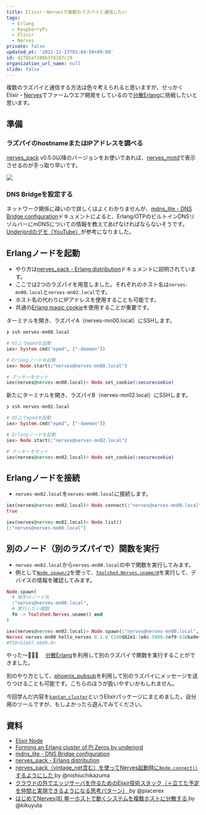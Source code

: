 ```yaml
---
title: Elixir・Nervesで複数のラズパイと通信したい
tags:
  - Erlang
  - RaspberryPi
  - Elixir
  - Nerves
private: false
updated_at: '2021-12-23T03:04:58+09:00'
id: 42785af280b378187c19
organization_url_name: null
slide: false
---
```

複数のラズパイと通信する方法は色々考えられると思いますが、せっかくElixir・[Nerves]でファームウエア開発をしているので[分散Erlang][Distributed Erlang]に挑戦したいと思います。

## 準備

### ラズパイのhostnameまたはIPアドレスを調べる

[nerves_pack] v0.5.0以降のバージョンをお使いであれば、[nerves_motd]で表示させるのが手っ取り早いです。

![](https://dev-to-uploads.s3.amazonaws.com/uploads/articles/97xt3gij2f3d6afcm53f.png)

[nerves_motd]: https://github.com/nerves-project/nerves_motd

### DNS Bridgeを設定する

ネットワーク関係に疎いので詳しくはよくわかりませんが、[mdns_lite - DNS Bridge configuration](https://hexdocs.pm/mdns_lite/readme.html#dns-bridge-configuration)ドキュメントによると、Erlang/OTPのビルトインDNSリゾルバーにmDNSについての情報を教えてあげなければならないそうです。
[Underjordのデモ（YouTube）](https://youtu.be/ZdtAVlzFf6Q?t=1503)が参考になりました。

## Erlangノードを起動

- やり方は[nerves_pack - Erlang distribution]ドキュメントに説明されています。
- ここでは2つのラズパイを用意しました。それぞれのホスト名は`nerves-mn00.local`と`nerves-mn02.local`です。
- ホスト名の代わりにIPアドレスを使用することも可能です。
- 共通の[Erlang magic cookie]を使用することが重要です。

ターミナルを開き、ラズパイA（nerves-mn00.local）にSSHします。

```elixir
❯ ssh nerves-mn00.local

# OS上でepmdを起動
iex> System.cmd("epmd", ["-daemon"])

# Erlangノードを起動
iex> Node.start(:"nerves@nerves-mn00.local")

# クッキーをセット
iex(nerves@nerves-mn00.local)> Node.set_cookie(:securecookie)
```

新たにターミナルを開き、ラズパイB（nerves-mn02.local）にSSHします。

```elixir
❯ ssh nerves-mn02.local

# OS上でepmdを起動
iex> System.cmd("epmd", ["-daemon"])

# Erlangノードを起動
iex> Node.start(:"nerves@nerves-mn02.local")

# クッキーをセット
iex(nerves@nerves-mn02.local)> Node.set_cookie(:securecookie)
```

[nerves_pack - Erlang distribution]: https://hexdocs.pm/nerves_pack/readme.html#erlang-distribution
[Erlang magic cookie]: https://erlang.org/doc/reference_manual/distributed.html#security

## Erlangノードを接続

- `nerves-mn02.local`を`nerves-mn00.local`に接続します。

```elixir
iex(nerves@nerves-mn02.local)> Node.connect(:"nerves@nerves-mn00.local")
true

iex(nerves@nerves-mn02.local)> Node.list()
[:"nerves@nerves-mn00.local"]
```

## 別のノード（別のラズパイで）関数を実行

- `nerves-mn02.local`から`nerves-mn00.local`の中で関数を実行してみます。
- 例として[`Node.spawn/2`]を使って、[`Toolshed.Nerves.uname/0`]を実行して、デバイスの情報を確認してみます。

```elixir
Node.spawn(
  # 相手のノード名
  :"nerves@nerves-mn00.local",
  # 実行したい関数
  fn -> Toolshed.Nerves.uname() end
)
```

```elixir
iex(nerves@nerves-mn02.local)> Node.spawn(:"nerves@nerves-mn00.local", fn -> Toolshed.Nerves.uname() end)
Nerves nerves-mn00 hello_nerves 0.1.0 (240d82e1-1e6c-5800-0ef9-63cba9efc212) arm
#PID<51667.6840.0>
```

やった〜:tada::tada::tada:　
[分散Erlang][Distributed Erlang]を利用して別のラズパイで関数を実行することができました。

別のやり方として、[phoenix_pubsub]を利用して別のラズパイにメッセージを送りつけることも可能です。こちらのほうが扱いやすいかもしれません。

今回学んだ内容を[`kantan_cluster`]というElixirパッケージにまとめました。自分用のツールですが、もしよかったら遊んでみてください。

## 資料

- [Elixir Node](https://hexdocs.pm/elixir/1.13/Node.html)
- [Forming an Erlang cluster of Pi Zeros by underjord](https://youtu.be/ZdtAVlzFf6Q)
- [mdns_lite - DNS Bridge configuration](https://hexdocs.pm/mdns_lite/readme.html#dns-bridge-configuration)
- [nerves_pack - Erlang distribution](https://hexdocs.pm/nerves_pack/readme.html#erlang-distribution)
- [nerves_pack（vintage_net含む）を使ってNerves起動時に`Node.connect()`するようにした ](https://qiita.com/nishiuchikazuma/items/f68d2661959197d0765c) by @nishiuchikazuma
- [クラウドの外でエッジサーバを作るためのElixir技術スタック（＋立てた予定を仲間と実現できるようになる思考パターン） ](https://qiita.com/piacerex/items/5c6db095f4c567c36f69) by @piacerex
- [はじめてNerves(8) 単一ホストで動くシステムを複数ホストに分散する ](https://qiita.com/kikuyuta/items/4b8326d0584fe26083a6) by @kikuyuta

<!-- Links -->

[Nerves]: https://www.nerves-project.org/
[Distributed Erlang]: https://erlang.org/doc/reference_manual/distributed.html
[`Toolshed.Nerves.uname/0`]: https://hexdocs.pm/toolshed/Toolshed.Nerves-function-uname.html#uname/0
[`Node.spawn/2`]: https://hexdocs.pm/elixir/1.12/Node.html#spawn/2
[`kantan_cluster`]: https://github.com/mnishiguchi/kantan_cluster
[nerves_pack]: https://hex.pm/packages/nerves_pack
[phoenix_pubsub]: https://hexdocs.pm/phoenix_pubsub/Phoenix.PubSub.html
